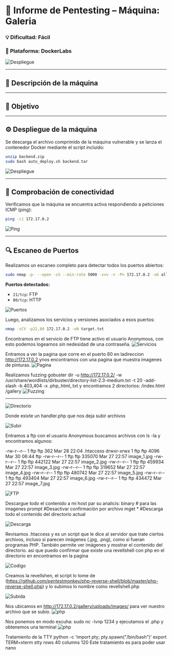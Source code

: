 # 🧠 **Informe de Pentesting – Máquina: Galeria**

### 💡 **Dificultad:** Fácil

### 🧩 **Plataforma:** DockerLabs




![Despliegue](Imágenes/2025-05-24_15-21.png)

---

## 📝 **Descripción de la máquina**

---

## 🎯 **Objetivo**


---

## ⚙️ **Despliegue de la máquina**

Se descarga el archivo comprimido de la máquina vulnerable y se lanza el contenedor Docker mediante el script incluido:

```bash
unzip backend.zip
sudo bash auto_deploy.sh backend.tar
```

![Despliegue](Imágenes/Capturas.png)

---

## 📡 **Comprobación de conectividad**

Verificamos que la máquina se encuentra activa respondiendo a peticiones ICMP (ping):

```bash
ping -c1 172.17.0.2
```

![Ping](Imágenes/Capturas_1.png)

---

## 🔍 **Escaneo de Puertos**

Realizamos un escaneo completo para detectar todos los puertos abiertos:

```bash
sudo nmap -p- --open -sS --min-rate 5000 -vvv -n -Pn 172.17.0.2 -oG allPorts.txt
```

**Puertos detectados:**

* `21/tcp`: FTP
* `80/tcp`: HTTP

![Puertos](Imágenes/Capturas_2.png)

Luego, analizamos los servicios y versiones asociados a esos puertos:

```bash
nmap -sCV -p22,80 172.17.0.2 -oN target.txt
```
Encontramos en el servicio de FTP tiene activo el usuario Anonymous, con esto podemos logearnos sin nedesidad de una contraseña.
![Servicios](Imágenes/Capturas_3.png)

Entramos a ver la pagina que corre en el puerto 80 en ladireccion http://172.17.0.2 ynos encontramos con una pagina que muestra imagenes de pinturas.
![Pagina](Imágenes/Capturas_4.png)

Realizamos fuzzing gobuster dir -u http://172.17.0.2/ -w /usr/share/wordlists/dirbuster/directory-list-2.3-medium.txt -t 20 -add-slash -b 403,404 -x .php,.html,.txt y encontramos 2 directorios:
/index.html           
/gallery
![Fuzzing](Imágenes/Capturas_5.png)

---

![Directorio](Imágenes/Capturas_6.png)

Donde exixte un handler.php que nos deja subir archivos

![Subir](Imágenes/Capturas_7.png)

Entramos a ftp con el usuario Anonymous buscamos archivos con ls -la y encontramos algunos:

-rw-r--r--    1 ftp      ftp           362 Mar 28 22:04 .htaccess
drwxr-xrwx    1 ftp      ftp          4096 Mar 30 06:44 ftp
-rw-r--r--    1 ftp      ftp        335070 Mar 27 22:57 image_1.jpg
-rw-r--r--    1 ftp      ftp        442122 Mar 27 22:57 image_2.jpg
-rw-r--r--    1 ftp      ftp        459934 Mar 27 22:57 image_3.jpg
-rw-r--r--    1 ftp      ftp        319652 Mar 27 22:57 image_4.jpg
-rw-r--r--    1 ftp      ftp        480742 Mar 27 22:57 image_5.jpg
-rw-r--r--    1 ftp      ftp        493404 Mar 27 22:57 image_6.jpg
-rw-r--r--    1 ftp      ftp        434472 Mar 27 22:57 image_7.jpg

![FTP](Imágenes/Capturas_8.png)

Descargue todo el contenido a mi host par su analicis:
binary # para las imagenes
prompt #Desactivar confirmación por archivo 
mget * #Descarga todo el contenido del directorio actual

![Descarga](Imágenes/Capturas_9.png)

Revisamos .htaccess y es un script que le dice al servidor que trate ciertos archivos, incluso si parecen imágenes (.jpg, .png), como si fueran programas PHP. También permite ver imágenes y mostrar el contenido del directorio.
asi que puedo confirmar que existe una revellshell con php en el directorio en encontramos en la pagina

![Codigo](Imágenes/Capturas_10.png)

Creamos la revellshen, el script lo tome de (https://github.com/pentestmonkey/php-reverse-shell/blob/master/php-reverse-shell.php) y lo subimos lo nombre como revellshell.php

![Subida](Imágenes/Capturas_11.png)

Nos ubicamos en http://172.17.0.2/gallery/uploads/images/ para ver nuestro archivo que se subio.
![php](Imágenes/Capturas_12.png)

Nos ponemos en modo escuha: sudo nc -lvnp 1234 y ejecutamos el .php y obtenemos una terminal
![php](Imágenes/Capturas_13.png)

Tratamiento de la TTY
python -c 'import pty; pty.spawn("/bin/bash")'
export TERM=xterm
stty rows 40 columns 120
Este tratamiento es para poder usar nano






